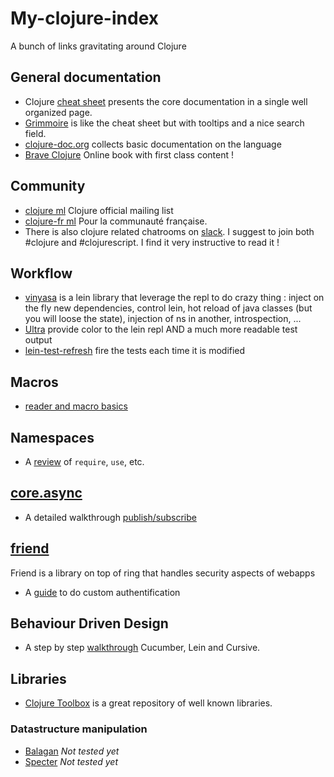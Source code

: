 # My-clojure-index
A bunch of links gravitating around Clojure

## General documentation
- Clojure [cheat sheet](http://clojure.org/cheatsheet) presents the core documentation in a single well organized page.
- [Grimmoire](http://conj.io/) is like the cheat sheet but with tooltips and a nice search field.
- [clojure-doc.org](http://clojure-doc.org/) collects basic documentation on the language
- [Brave Clojure](http://www.braveclojure.com/) Online book with first class content !

## Community
- [clojure ml](https://groups.google.com/forum/#!forum/clojure) Clojure official mailing list 
- [clojure-fr ml](https://groups.google.com/forum/#!forum/clojure-fr) Pour la communauté française.
- There is also clojure related chatrooms on [slack](https://clojurians.slack.com). I suggest to join both #clojure and #clojurescript. I find it very instructive to read it !

## Workflow
- [vinyasa](https://github.com/zcaudate/vinyasa) is a lein library that leverage the repl to do crazy thing : inject on the fly new dependencies, control lein, hot reload of java classes (but you will loose the state), injection of ns in another, introspection, ...
- [Ultra](https://github.com/venantius/ultra) provide color to the lein repl AND a much more readable test output
- [lein-test-refresh](https://github.com/jakemcc/lein-test-refresh) fire the tests each time it is modified

## Macros
- [reader and macro basics](http://clojure-doc.org/articles/language/macros.html)

## Namespaces
- A [review](http://blog.8thlight.com/colin-jones/2010/12/05/clojure-libs-and-namespaces-require-use-import-and-ns.html) of `require`, `use`, etc. 

## [core.async](https://github.com/clojure/core.async)
- A detailed walkthrough [publish/subscribe](https://yobriefca.se/blog/2014/06/04/publish-and-subscribe-with-core-dot-asyncs-pub-and-sub/)

## [friend](https://github.com/cemerick/friend)
Friend is a library on top of ring that handles security aspects of webapps
- A [guide](http://adambard.com/blog/easy-auth-with-friend) to do custom authentification

## Behaviour Driven Design
- A step by step [walkthrough](https://github.com/gphilipp/bdd-guide-clojure) Cucumber, Lein and Cursive.

## Libraries
- [Clojure Toolbox](http://www.clojure-toolbox.com/) is a great repository of well known libraries.

### Datastructure manipulation
- [Balagan](https://github.com/clojurewerkz/balagan) _Not tested yet_
- [Specter](https://github.com/nathanmarz/specter) _Not tested yet_
